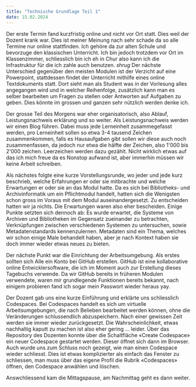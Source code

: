 ```yaml
---
title: "Technische Grundlage Teil 1"
date: 15.02.2024
---
```


Der erste Termin fand kurzfristig online und nicht vor Ort statt. Dies weil der Dozent krank war.
Dies ist meiner Meinung nach sehr schade da so alle Termine nur online stattfinden. Ich gehöre da zur alten Schule und bevorzuge den klassischen Unterricht.
Ich bin jedoch trotzdem vor Ort im Klassenzimmer, schliesslich bin ich eh in Chur also kann ich die Infrastruktur für die ich zahle auch benutzen. *shrug* Der nächste Unterschied gegenüber den meisten Modulen ist der Verzicht auf eine Powerpoint, stattdessen findet der Unterricht mithilfe eines online Textdokuments statt. Dort sieht man als Student was in der Vorlesung alles angegangen wird und in welcher Reihenfolge, zusätzlich kann man es selber bearbeiten um Fragen zu stellen oder Antworten auf Aufgaben zu geben. Dies könnte im grossen und ganzen sehr nützlich werden denke ich. 

Der grosse Teil des Morgens war eher organisatorisch, also Ablauf, Leistungsnachweis erklärung und so weiter. Als Leistungsnachweis werden wir einen Blog führen. Dabei muss jede Lerneinheit zusammegefasst werden, pro Lerneinheit sollen so etwa 3-4 tausend Zeichen zusammenkommen, falls es Hausaufgaben gibt sollen wir diese auch noch zusammenfassen, da jedoch nur etwa die hälfte der Zeichen, also 1'000 bis 2'000 zeichen. Leerzeichen werden dazu gezählt. Nicht wirklich etwas auf das ich mich freue da es Nonstop aufwand ist, aber immerhin müssen wir keine Arbeit schreiben.

Als nächstes folgte eine kurze Vorstellungsrunde, wo jeder und jede kurz beschrieb, welche Erfahrungen er oder sie mitbrachte und welche Erwartungen er oder sie an das Modul hatte. Da es sich bei Bibliotheks- und Archivinformatik um ein Pflichtmodul handelt, hatten sich die Wenigsten schon gross im Voraus mit dem Modul auseinandergesetzt. Zu entscheiden hatten wir ja nichts. Die Erwartungen waren also eher bescheiden. Einige Punkte setzten sich dennoch ab: Es wurde erwartet, die Systeme von Archiven und Bibliotheken im Gegensatz zueinander zu betrachten, Verknüpfungen zwischen verschiedenen Systemen zu untersuchen, sowie Metadatenstandards kennenzulernen. Metadaten sind ein Thema, welches wir schon einige Male behandelt haben, aber je nach Kontext haben sie doch immer wieder etwas neues zu bieten.

Der nächste Punkt war die Einrichtung der Arbeitsumgebung. Als erstes sollten sich Alle ein Konto bei GitHub erstellen. GitHub ist eine kollaborative online Entwicklersoftware, die ich im Moment auch zur Erstellung dieses Tagebuchs verwende. Da wir GitHub bereits in früheren Modulen verwendete, waren mir grundlegende Funktionen bereits bekannt, nach einigem probieren fand ich sogar mein Passwort wieder heraus yay.

Der Dozent gab uns eine kurze Einführung und erklärte uns schliesslich Codespaces. Bei Codespaces handelt es sich um virtuelle Arbeitsumgebungen, die nach Belieben bearbeitet werden können, ohne die Veränderungen schlussendlich abzuspeichern. Nach einer gewissen Zeit werden sie immer wieder zurückgesetzt. Die Wahrscheinlichkeit, etwas nachhaltig kaputt zu machen ist also eher gering ... leider. Über das Repository des Dozenten konnte über die Schaltfläche «Create Codespace» ein neuer Codespace gestartet werden. Dieser öffnet sich dann im Browser. Auch wurde uns zum Schluss noch gezeigt, wie man einen Codespace wieder schliesst. Dies ist etwas komplizierter als einfach das Fenster zu schliessen, man muss über das eigene Profil die Rubrik «Codespaces» öffnen, den Codespace anwählen und löschen.

Answchliessend kam die Mittagspause, am Nachmittag geht es dann weiter.
